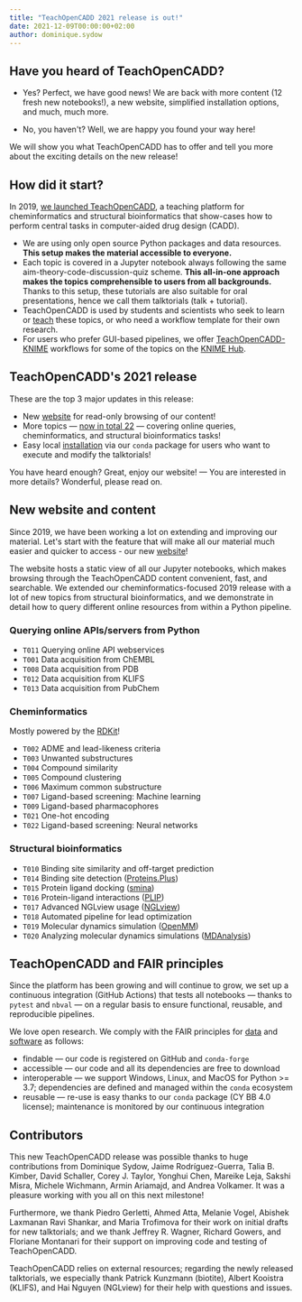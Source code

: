 ```yaml
---
title: "TeachOpenCADD 2021 release is out!"
date: 2021-12-09T00:00:00+02:00
author: dominique.sydow
---
```


## Have you heard of TeachOpenCADD?

- Yes? Perfect, we have good news! We are back with more content (12 fresh new notebooks!), a new website, simplified installation options, and much, much more.

- No, you haven't? Well, we are happy you found your way here!

We will show you what TeachOpenCADD has to offer and tell you more about the exciting details on the new release!

## How did it start?

In 2019, [we launched TeachOpenCADD](https://jcheminf.biomedcentral.com/articles/10.1186/s13321-019-0351-x), a teaching platform for cheminformatics and structural bioinformatics that show-cases how to perform central tasks in computer-aided drug design (CADD).

- We are using only open source Python packages and data resources. **This setup makes the material accessible to everyone.**
- Each topic is covered in a Jupyter notebook always following the same aim-theory-code-discussion-quiz scheme. **This all-in-one approach makes the topics comprehensible to users from all backgrounds.** Thanks to this setup, these tutorials are also suitable for oral presentations, hence we call them talktorials (talk + tutorial).
- TeachOpenCADD is used by students and scientists who seek to learn or [teach](https://pubs.acs.org/doi/abs/10.1021/bk-2021-1387.ch010) these topics, or who need a workflow template for their own research.
- For users who prefer GUI-based pipelines, we offer [TeachOpenCADD-KNIME](https://pubs.acs.org/doi/10.1021/acs.jcim.9b00662) workflows for some of the topics on the [KNIME Hub](https://hub.knime.com/volkamerlab/spaces/Public/latest/TeachOpenCADD/TeachOpenCADD).

## TeachOpenCADD's 2021 release

These are the top 3 major updates in this release:

- New [website](https://projects.volkamerlab.org/teachopencadd/) for read-only browsing of our content!
- More topics &mdash; [now in total 22](https://projects.volkamerlab.org/teachopencadd/all_talktorials.html) &mdash; covering online queries, cheminformatics, and structural bioinformatics tasks!
- Easy local [installation](https://projects.volkamerlab.org/teachopencadd/installing.html) via our `conda` package for users who want to execute and modify the talktorials!

You have heard enough? Great, enjoy our website! &mdash; You are interested in more details? Wonderful, please read on.

## New website and content

Since 2019, we have been working a lot on extending and improving our material. Let's start with the feature that will make all our material much easier and quicker to access - our new [website](https://projects.volkamerlab.org/teachopencadd/)!

The website hosts a static view of all our Jupyter notebooks, which makes browsing through the TeachOpenCADD content convenient, fast, and searchable. We extended our cheminformatics-focused 2019 release with a lot of new topics from structural bioinformatics, and we demonstrate in detail how to query different online resources from within a Python pipeline.

### Querying online APIs/servers from Python

- `T011` Querying online API webservices
- `T001` Data acquisition from ChEMBL
- `T008` Data acquisition from PDB
- `T012` Data acquisition from KLIFS
- `T013` Data acquisition from PubChem

### Cheminformatics

Mostly powered by the [RDKit](https://www.rdkit.org/)!

- `T002` ADME and lead-likeness criteria
- `T003` Unwanted substructures
- `T004` Compound similarity
- `T005` Compound clustering
- `T006` Maximum common substructure
- `T007` Ligand-based screening: Machine learning
- `T009` Ligand-based pharmacophores
- `T021` One-hot encoding
- `T022` Ligand-based screening: Neural networks

### Structural bioinformatics

- `T010` Binding site similarity and off-target prediction
- `T014` Binding site detection ([Proteins.Plus](https://proteins.plus/))
- `T015` Protein ligand docking ([smina](https://sourceforge.net/p/smina/discussion/))
- `T016` Protein-ligand interactions ([PLIP](https://github.com/pharmai/plip))
- `T017` Advanced NGLview usage ([NGLview](https://github.com/nglviewer/nglview))
- `T018` Automated pipeline for lead optimization
- `T019` Molecular dynamics simulation ([OpenMM](https://openmm.org/))
- `T020` Analyzing molecular dynamics simulations ([MDAnalysis](https://www.mdanalysis.org/))


## TeachOpenCADD and FAIR principles

Since the platform has been growing and will continue to grow, we set up a continuous integration (GitHub Actions) that tests all notebooks &mdash; thanks to `pytest` and `nbval` &mdash; on a regular basis to ensure functional, reusable, and reproducible pipelines.

We love open research. We comply with the FAIR principles for [data](https://www.nature.com/articles/sdata201618) and [software](https://content.iospress.com/articles/data-science/ds190026) as follows:

- findable &mdash; our code is registered on GitHub and `conda-forge`
- accessible &mdash; our code and all its dependencies are free to download
- interoperable &mdash; we support Windows, Linux, and MacOS for Python >= 3.7; dependencies are defined and managed within the `conda` ecosystem
- reusable &mdash; re-use is easy thanks to our `conda` package (CY BB 4.0 license); maintenance is monitored by our continuous integration

## Contributors

This new TeachOpenCADD release was possible thanks to  huge contributions from Dominique Sydow, Jaime Rodríguez-Guerra, Talia B. Kimber, David Schaller, Corey J. Taylor, Yonghui Chen, Mareike Leja, Sakshi Misra, Michele Wichmann, Armin Ariamajd, and Andrea Volkamer. It was a pleasure working with you all on this next milestone!

Furthermore, we thank Piedro Gerletti, Ahmed Atta, Melanie Vogel, Abishek Laxmanan Ravi Shankar, and Maria Trofimova for their work on initial drafts for new talktorials; and we thank Jeffrey R. Wagner, Richard Gowers, and Floriane Montanari for their support on improving code and testing of TeachOpenCADD.

TeachOpenCADD relies on external resources; regarding the newly released talktorials, we especially thank Patrick Kunzmann (biotite), Albert Kooistra (KLIFS), and Hai Nguyen (NGLview) for their help with questions and issues.